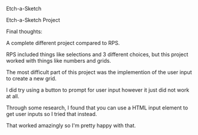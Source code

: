 Etch-a-Sketch

Etch-a-Sketch Project

Final thoughts:

A complete different project compared to RPS.

RPS included things like selections and 3 different choices, but this project worked with things like numbers and grids.

The most difficult part of this project was the implemention of the user input to create a new grid.

I did try using a button to prompt for user input however it just did not work at all.

Through some research, I found that you can use a HTML input element to get user inputs so I tried that instead.

That worked amazingly so I'm pretty happy with that.